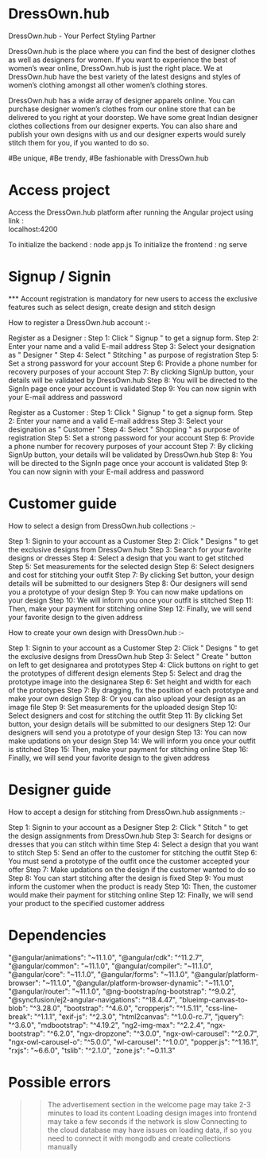 # DressOwn.hub

DressOwn.hub - Your Perfect Styling Partner

  DressOwn.hub is the place where you can find the best of designer clothes as well as designers for women. If you want to experience the best of women’s wear  online, DressOwn.hub is just the right place. We at DressOwn.hub have the best variety of the latest designs and styles of women’s clothing amongst all other women’s clothing stores.

  DressOwn.hub has a wide array of designer apparels online. You can purchase designer women’s clothes from our online store that can be delivered to you right at your doorstep. We have some great Indian designer clothes collections from our designer experts. You can also share and publish your own designs with us and our designer experts would surely stitch them for you, if you wanted to do so.

#Be unique, #Be trendy, #Be fashionable with DressOwn.hub


# Access project

Access the DressOwn.hub platform after running the Angular project using link :  
localhost:4200        

  To initialize the backend : node app.js
  To initialize the frontend : ng serve


# Signup / Signin

*** Account registration is mandatory for new users to access the exclusive features such as select design, create design and stitch design

How to register a DressOwn.hub account :-

Register as a Designer :
  Step 1: Click " Signup " to get a signup form.
  Step 2: Enter your name and a valid E-mail address
  Step 3: Select your designation as " Designer "
  Step 4: Select " Stitching " as purpose of registration
  Step 5: Set a strong password for your account
  Step 6: Provide a phone number for recovery purposes of your account
  Step 7: By clicking SignUp button, your details will be validated by DressOwn.hub
  Step 8: You will be directed to the SignIn page once your account is validated
  Step 9: You can now signin with your E-mail address and password


Register as a Customer :
  Step 1: Click " Signup " to get a signup form.
  Step 2: Enter your name and a valid E-mail address
  Step 3: Select your designation as " Customer "
  Step 4: Select " Shopping " as purpose of registration
  Step 5: Set a strong password for your account
  Step 6: Provide a phone number for recovery purposes of your account
  Step 7: By clicking SignUp button, your details will be validated by DressOwn.hub
  Step 8: You will be directed to the SignIn page once your account is validated
  Step 9: You can now signin with your E-mail address and password


# Customer guide

How to select a design from DressOwn.hub collections :-

  Step 1: Signin to your account as a Customer
  Step 2: Click " Designs " to get the exclusive designs from DressOwn.hub
  Step 3: Search for your favorite designs or dresses
  Step 4: Select a design that you want to get stitched
  Step 5: Set measurements for the selected design
  Step 6: Select designers and cost for stitching your outfit
  Step 7: By clicking Set button, your design details will be submitted to our designers
  Step 8: Our designers will send you a prototype of your design
  Step 9: You can now make updations on your design
  Step 10: We will inform you once your outfit is stitched
  Step 11: Then, make your payment for stitching online
  Step 12: Finally, we will send your favorite design to the given address


How to create your own design with DressOwn.hub :-

  Step 1: Signin to your account as a Customer
  Step 2: Click " Designs " to get the exclusive designs from DressOwn.hub
  Step 3: Select " Create " button on left to get designarea and prototypes
  Step 4: Click buttons on right to get the prototypes of different design elements
  Step 5: Select and drag the prototype image into the designarea
  Step 6: Set height and width for each of the prototypes
  Step 7: By dragging, fix the position of each prototype and make your own design
  Step 8: Or you can also upload your design as an image file
  Step 9: Set measurements for the uploaded design
  Step 10: Select designers and cost for stitching the outfit
  Step 11: By clicking Set button, your design details will be submitted to our designers
  Step 12: Our designers will send you a prototype of your design
  Step 13: You can now make updations on your design
  Step 14: We will inform you once your outfit is stitched
  Step 15: Then, make your payment for stitching online
  Step 16: Finally, we will send your favorite design to the given address


# Designer guide

How to accept a design for stitching from DressOwn.hub assignments :-

  Step 1: Signin to your account as a Designer
  Step 2: Click " Stitch " to get the design assignments from DressOwn.hub
  Step 3: Search for designs or dresses that you can stitch within time
  Step 4: Select a design that you want to stitch
  Step 5: Send an offer to the customer for stitching the outfit
  Step 6: You must send a prototype of the outfit once the customer accepted your offer
  Step 7: Make updations on the design if the customer wanted to do so
  Step 8: You can start stitching after the design is fixed
  Step 9: You must inform the customer when the product is ready
  Step 10: Then, the customer would make their payment for stitching online
  Step 12: Finally, we will send your product to the specified customer address



# Dependencies

  "@angular/animations": "~11.1.0",
  "@angular/cdk": "^11.2.7",
  "@angular/common": "~11.1.0",
  "@angular/compiler": "~11.1.0",
  "@angular/core": "~11.1.0",
  "@angular/forms": "~11.1.0",
  "@angular/platform-browser": "~11.1.0",
  "@angular/platform-browser-dynamic": "~11.1.0",
  "@angular/router": "~11.1.0",
  "@ng-bootstrap/ng-bootstrap": "^9.0.2",
  "@syncfusion/ej2-angular-navigations": "^18.4.47",
  "blueimp-canvas-to-blob": "^3.28.0",
  "bootstrap": "^4.6.0",
  "cropperjs": "^1.5.11",
  "css-line-break": "^1.1.1",
  "exif-js": "^2.3.0",
  "html2canvas": "^1.0.0-rc.7",
  "jquery": "^3.6.0",
  "mdbootstrap": "^4.19.2",
  "ng2-img-max": "^2.2.4",
  "ngx-bootstrap": "^6.2.0",
  "ngx-dropzone": "^3.0.0",
  "ngx-owl-carousel": "^2.0.7",
  "ngx-owl-carousel-o": "^5.0.0",
  "wl-carousel": "^1.0.0",
  "popper.js": "^1.16.1",
  "rxjs": "~6.6.0",
  "tslib": "^2.1.0",
  "zone.js": "~0.11.3"







# Possible errors

  >> The advertisement section in the welcome page may take 2-3 minutes to load its content
  >> Loading design images into frontend may take a few seconds if the network is slow
  >> Connecting to the cloud database may have issues on loading data, if so you need to connect it with mongodb and create collections manually






